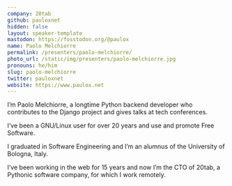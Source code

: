 ```yaml
---
company: 20tab
github: pauloxnet
hidden: false
layout: speaker-template
mastodon: https://fosstodon.org/@paulox
name: Paolo Melchiorre
permalink: /presenters/paolo-melchiorre/
photo_url: /static/img/presenters/paolo-melchiorre.jpg
pronouns: he/him
slug: paolo-melchiorre
twitter: pauloxnet
website: https://www.paulox.net
---
```


I’m Paolo Melchiorre, a longtime Python backend developer who contributes to the Django project and gives talks at tech conferences.

I’ve been a GNU/Linux user for over 20 years and use and promote Free Software.

I graduated in Software Engineering and I’m an alumnus of the University of Bologna, Italy.

I’ve been working in the web for 15 years and now I’m the CTO of 20tab, a Pythonic software company, for which I work remotely.
